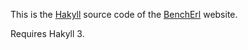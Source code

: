 This is the [Hakyll](http://github.com/jaspervdj/hakyll) source code
of the [BenchErl](http://www.softlab.ntua.gr/release/bencherl) website.

Requires Hakyll 3.

